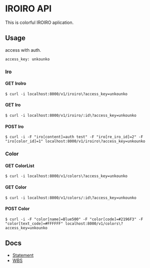 # IROIRO API

This is colorful IROIRO aplication.

## Usage

access with auth.

```
access_key: unkounko
```

### Iro

#### GET IroIro

```
$ curl -i localhost:8000/v1/iroiro\?access_key=unkounko
```

#### GET Iro

```
$ curl -i localhost:8000/v1/iroiro/:id\?access_key=unkounko
```

#### POST Iro

```
$ curl -i -F "iro[content]=auth test" -F "iro[re_iro_id]=2" -F "iro[color_id]=1" localhost:8000/v1/iroiro\?access_key=unkounko
```

### Color

#### GET ColorList

```
$ curl -i localhost:8000/v1/colors\?access_key=unkounko
```

#### GET Color

```
$ curl -i localhost:8000/v1/colors/:id\?access_key=unkounko
```

#### POST Color

```
$ curl -i -F "color[name]=Blue500" -F "color[code]=#2196F3" -F "color[text_code]=#FFFFFF" localhost:8000/v1/colors\?access_key=unkounko
```

## Docs

- [Statement](https://github.com/funnythingz/IROIRO/wiki/Statement)
- [WBS](https://docs.google.com/a/nanapi.co.jp/spreadsheets/d/111eu2YoP1SF7jQuImFCmIVaM2p6fd0DPh40tLoDyaZc/edit#gid=0)
